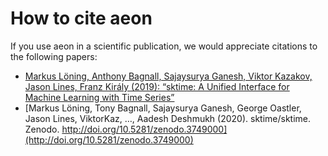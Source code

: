 # How to cite aeon

If you use aeon in a scientific publication, we would appreciate
citations to the following papers:

* [Markus Löning, Anthony Bagnall, Sajaysurya Ganesh, Viktor Kazakov, Jason Lines, Franz Király (2019): “sktime: A Unified Interface for Machine Learning with Time Series”](http://learningsys.org/neurips19/assets/papers/sktime_ml_systems_neurips2019.pdf)
* [Markus Löning, Tony Bagnall, Sajaysurya Ganesh, George Oastler, Jason Lines, ViktorKaz, …, Aadesh Deshmukh (2020). sktime/sktime. Zenodo. http://doi.org/10.5281/zenodo.3749000](http://doi.org/10.5281/zenodo.3749000)
